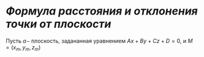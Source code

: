 # _Формула расстояния и отклонения точки от плоскости_

Пусть $a -$ плоскость, задананная уравнением  $Ax + By + Cz + D = 0$, и $M = (x_m , y_m , z_m)$ 


